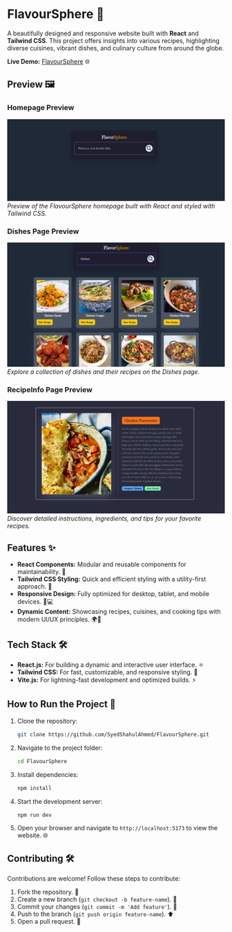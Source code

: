 # FlavourSphere 🌮  

A beautifully designed and responsive website built with **React** and **Tailwind CSS**. This project offers insights into various recipes, highlighting diverse cuisines, vibrant dishes, and culinary culture from around the globe.  

**Live Demo:** [FlavourSphere](https://flavoursphere-demo.com) 🌐

## Preview 🖼️  

### Homepage Preview  
![Homepage Preview](./src/assets/Preview/img1.png)  
*Preview of the FlavourSphere homepage built with React and styled with Tailwind CSS.*  

### Dishes Page Preview  
![Dishes Page Preview](./src/assets/Preview/img2.png)  
*Explore a collection of dishes and their recipes on the Dishes page.*  

### RecipeInfo Page Preview  
![RecipeInfo Page Preview](./src/assets/Preview/img3.png)  
*Discover detailed instructions, ingredients, and tips for your favorite recipes.*  

## Features ✨  
- **React Components:** Modular and reusable components for maintainability. 🔄  
- **Tailwind CSS Styling:** Quick and efficient styling with a utility-first approach. 🎨  
- **Responsive Design:** Fully optimized for desktop, tablet, and mobile devices. 📱💻  
- **Dynamic Content:** Showcasing recipes, cuisines, and cooking tips with modern UI/UX principles. 🌍🍴  

## Tech Stack 🛠️  
- **React.js:** For building a dynamic and interactive user interface. ⚛️  
- **Tailwind CSS:** For fast, customizable, and responsive styling. 🧵  
- **Vite.js:** For lightning-fast development and optimized builds. ⚡  

## How to Run the Project 🚀  
1. Clone the repository:  
   ```bash  
   git clone https://github.com/SyedShahulAhmed/FlavourSphere.git  
   ```  
2. Navigate to the project folder:  
   ```bash  
   cd FlavourSphere  
   ```  
3. Install dependencies:  
   ```bash  
   npm install  
   ```  
4. Start the development server:  
   ```bash  
   npm run dev  
   ```  
5. Open your browser and navigate to `http://localhost:5173` to view the website. 🌐  

## Contributing 🛠️  
Contributions are welcome! Follow these steps to contribute:  
1. Fork the repository. 🍴  
2. Create a new branch (`git checkout -b feature-name`). 🌱  
3. Commit your changes (`git commit -m 'Add feature'`). 💬  
4. Push to the branch (`git push origin feature-name`). ⬆️  
5. Open a pull request. 🔄  

